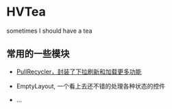 # HVTea
sometimes I should have a tea

## 常用的一些模块

- [PullRecycler，封装了下拉刷新和加载更多功能](./app/src/main/java/info/hellovass/hvteademo/pullerrecycler/README.md)

- EmptyLayout, 一个看上去还不错的处理各种状态的控件

- ...

